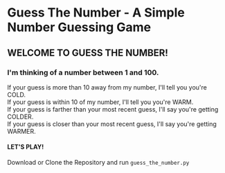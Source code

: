 # Guess The Number - A Simple Number Guessing Game

## WELCOME TO GUESS THE NUMBER!

### I'm thinking of a number between 1 and 100.
If your guess is more than 10 away from my number, I'll tell you you're COLD.<br>
If your guess is within 10 of my number, I'll tell you you're WARM.<br>
If your guess is farther than your most recent guess, I'll say you're getting COLDER.<br>
If your guess is closer than your most recent guess, I'll say you're getting WARMER.<br>

#### LET'S PLAY!

Download or Clone the Repository and run `guess_the_number.py`
